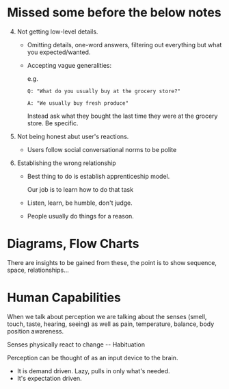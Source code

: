 # Missed some before the below notes

4. Not getting low-level details.

    * Omitting details, one-word answers, filtering out everything but what you expected/wanted.

    * Accepting vague generalities:
        
        e.g.

          Q: "What do you usually buy at the grocery store?"

          A: "We usually buy fresh produce"

        Instead ask what they bought the last time they were at the grocery store. Be specific.

5. Not being honest abut user's reactions.

    * Users follow social conversational norms to be polite

6. Establishing the wrong relationship

    * Best thing to do is establish apprenticeship model.
    
      Our job is to learn how to do that task
    
    * Listen, learn, be humble, don't judge.
    * People usually do things for a reason.

# Diagrams, Flow Charts

There are insights to be gained from these, the point is to show sequence, space, relationships...

# Human Capabilities

When we talk about perception we are talking about the senses (smell, touch, taste, hearing, seeing) as well as pain, temperature, balance, body position awareness.

Senses physically react to change -- Habituation

Perception can be thought of as an input device to the brain.

  * It is demand driven. Lazy, pulls in only what's needed.
  * It's expectation driven.


    
